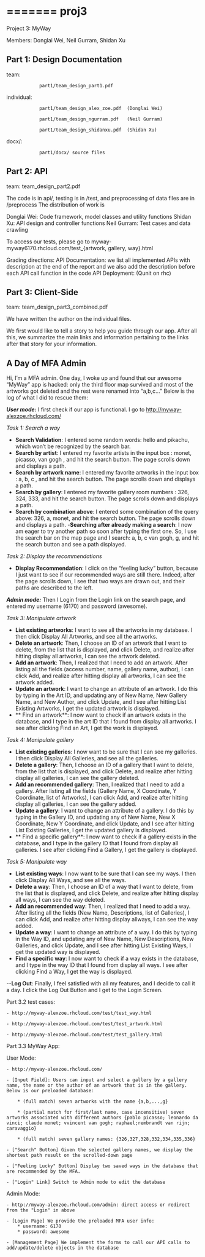 =======
proj3
=====

Project 3: MyWay

Members: Donglai Wei, Neil Gurram, Shidan Xu

Part 1: Design Documentation
-------------------------------------------------------
team:           

                part1/team_design_part1.pdf

individual:     

                part1/team_design_alex_zoe.pdf  (Donglai Wei)

                part1/team_design_ngurram.pdf   (Neil Gurram)

                part1/team_design_shidanxu.pdf  (Shidan Xu)

docx/: 

                part1/docx/ source files

Part 2: API
--------------------------------------------------------
team:
	team_design_part2.pdf

The code is in api/, testing is in /test, and preprocessing of data files are in /preprocess
The distribution of work is 

Donglai Wei: 	Code framework, model classes and utility functions
Shidan Xu:  	API design and controller functions
Neil Gurram:    Test cases and data crawling


To access our tests, please go to myway-myway6170.rhcloud.com/test_{artwork, gallery, way}.html

Grading directions:
API Documentation: we list all implemented APIs with description at the end of the report and we also add the description before each API call function in the code
API Deployment: (Qunit on rhc)

Part 3: Client-Side
--------------------------------------------------------
team:
	team_design_part3_combined.pdf	

We have written the author on the individual files.

We first would like to tell a story to help you guide through our app.  After all this, we summarize the main links and information pertaining to the links after that story for your information.

A Day of MFA Admin
----------------------

Hi, I’m a MFA admin. One day, I woke up and found that our awesome “MyWay” app is hacked: only the third floor map survived and most of the artworks got deleted and the rest were renamed into “a,b,c…” Below is the log of what I did to rescue them:

***User mode:*** 
I first check if our app is functional. I go to http://myway-alexzoe.rhcloud.com/

*Task 1: Search a way* 

 - **Search Validation**: I entered some random words: hello and pikachu, which won’t be recognized by the search bar.
 - **Search by artist**: I entered my favorite artists in the input box : monet, picasso, van gogh , and hit the search button. The page scrolls down and displays a path.
 - **Search by artwork name**: I entered my favorite artworks in the input box : a, b, c , and hit the search button. The page scrolls down and displays a path.
 - **Search by gallery**: I entered my favorite gallery room numbers : 326, 324, 333, and hit the search button. The page scrolls down and displays a path.
 - **Search by combination above**: I entered some combination of the query above: 326, a, monet, and hit the search button.  The page scrolls down and displays a path.
-**Searching after already making a search**: I now am eager to try another path so soon after typing the first one.  So, I use the search bar on the map page and I search: a, b, c van gogh, g, and hit the search button and see a path displayed.

*Task 2: Display the recommendations*

 - **Display Recommendation**: I click on the “feeling lucky” button, because I just want to see if our recommended ways are still there.  Indeed, after the page scrolls down, I see that two ways are drawn out, and their paths are described to the left.

***Admin mode:*** 
Then I Login from the Login link on the search page, and entered my username (6170) and password (awesome).  

*Task 3: Manipulate artwork*
 - **List existing artworks**: I want to see all the artworks in my database.  I then click Display All Artworks, and see all the artworks.
 - **Delete an artwork**: Then, I choose an ID of an artwork that I want to delete, from the list that is displayed, and click Delete, and realize after hitting display all artworks, I can see the artwork deleted.
 - **Add an artwork**: Then, I realized that I need to add an artwork.  After listing all the fields (access number, name, gallery name, author), I can click Add, and realize after hitting display all artworks, I can see the artwork added.
 - **Update an artwork**: I want to change an attribute of an artwork.  I do this by typing in the Art ID, and updating any of New Name, New Gallery Name, and New Author, and click Update, and I see after hitting List Existing Artworks, I get the updated artwork is displayed.
- ** Find an artwork**: I now want to check if an artwork exists in the database, and I type in the art ID that I found from display all artworks.  I see after clicking Find an Art, I get the work is displayed.

*Task 4: Manipulate gallery*
 - **List existing galleries**: I now want to be sure that I can see my galleries.  I then click Display All Galleries, and see all the galleries.
 - **Delete a gallery**: Then, I choose an ID of a gallery that I want to delete, from the list that is displayed, and click Delete, and realize after hitting display all galleries, I can see the gallery deleted.
 - **Add an recommended gallery**: Then, I realized that I need to add a gallery.  After listing all the fields (Gallery Name, X Coordinate, Y Coordinate, list of Artworks), I can click Add, and realize after hitting display all galleries, I can see the gallery added.
 - **Update a gallery**: I want to change an attribute of a gallery.  I do this by typing in the Gallery ID, and updating any of New Name, New X Coordinate, New Y Coordinate, and click Update, and I see after hitting List Existing Galleries, I get the updated gallery is displayed.
- ** Find a specific gallery**: I now want to check if a gallery exists in the database, and I type in the gallery ID that I found from display all galleries.  I see after clicking Find a Gallery, I get the gallery is displayed.


*Task 5: Manipulate way*
 - **List existing ways**: I now want to be sure that I can see my ways.  I then click Display All Ways, and see all the ways.
 - **Delete a way**: Then, I choose an ID of a way that I want to delete, from the list that is displayed, and click Delete, and realize after hitting display all ways, I can see the way deleted.
 - **Add an recommended way**: Then, I realized that I need to add a way.  After listing all the fields (New Name, Descriptions, list of Galleries), I can click Add, and realize after hitting display allways, I can see the way added.
 - **Update a way**: I want to change an attribute of a way.  I do this by typing in the Way ID, and updating any of New Name, New Descriptions, New Galleries, and click Update, and I see after hitting List Existing Ways, I get the updated way is displayed.
 - **Find a specific way**: I now want to check if a way exists in the database, and I type in the way ID that I found from display all ways.  I see after clicking Find a Way, I get the way is displayed.

--**Log Out**: Finally, I feel satisfied with all my features, and I decide to call it a day.  I click the Log Out Button and I get to the Login Screen.


Part 3.2 test cases:
	
	- http://myway-alexzoe.rhcloud.com/test/test_way.html

	- http://myway-alexzoe.rhcloud.com/test/test_artwork.html

	- http://myway-alexzoe.rhcloud.com/test/test_gallery.html


Part 3.3 MyWay App:

User Mode: 
	
	- http://myway-alexzoe.rhcloud.com/

	- [Input Field]: Users can input and select a gallery by a gallery name, the name or the author of an artwork that is in the gallery. Below is our preloaded database:  
		
		* (full match) seven artworks with the name {a,b,...,g}

		* (partial match for first/last name, case incensitive) seven artworks associated with different authors {pablo picasso; leonardo da vinci; claude monet; vvincent van gogh; raphael;rembrandt van rijn; caravaggio}
		
		* (full match) seven gallery names: {326,327,328,332,334,335,336}
	
	- ["Search" Button] Given the selected gallery names, we display the shortest path result on the scrolled-down page

	- ["Feeling Lucky" Button] Display two saved ways in the database that are recommended by the MFA.

	- ["Login" Link] Switch to Admin mode to edit the database


Admin Mode: 

	- http://myway-alexzoe.rhcloud.com/admin: direct access or redirect from the "Login" in above

	- [Login Page] We provide the preloaded MFA user info:
		* username: 6170
		* password: awesome

	- [Management Page] We implement the forms to call our API calls to add/update/delete objects in the database
